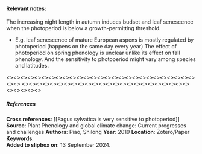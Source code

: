 #### **Relevant notes**:
The increasing night length in autumn induces budset and leaf senescence when the photoperiod is below a growth-permitting threshold. 
- E.g. leaf senescence of mature European aspens is mostly regulated by photoperiod (happens on the same day every year)
The effect of photoperiod on spring phenology is unclear unlike its effect on fall phenology. And the sensitivity to photoperiod might vary among species and latitudes. 

<><><><><><><><><><><><><><><><><><><><><><><><><><><><><>
<><><><><><><><><><><><><><><><><><><><><><><><><><><><><>
##### References
**Cross references**: 
[[Fagus sylvatica is very sensitive to photoperiod]]
**Source**: Plant Phenology and global climate change: Current progresses and challenges
**Authors**: Piao, Shilong
**Year**: 2019
**Location**: Zotero/Paper
**Keywords**:  
**Added to slipbox on**: 13 September 2024. 